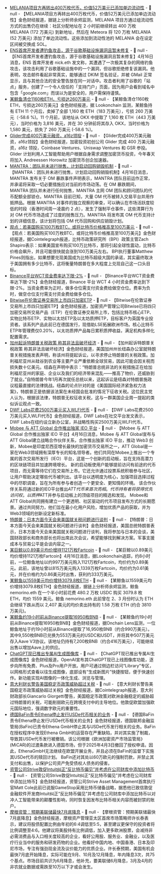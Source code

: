 - [MELANIA项目方再转出400万枚代币，价值52万美元已添加单边流动性](https://x.com/EmberCN/status/1912481260553077138) - 📰 null - 【MELANIA项目方再转出400万枚代币，价值52万美元已添加单边流动性】金色财经报道，据链上分析师余烬监测，MELANIA 项目方通过组流动性方式的出售仍在继续：社区分配地址在 2 小时前继续转出 400 万枚 MELANIA (172 万美元) 到新地址，然后在 Meteora 将 120 万枚 MELANIA (52 万美元) 添加了单边流动性。这些添加到流动性池的 MELANIA 会在设定区间被交换成 SOL。
- [ENS首席开发者遭钓鱼攻击，源于谷歌基础设施漏洞且暂未修复](https://x.com/nicksdjohnson/status/1912439023982834120) - 📰 null - 【ENS首席开发者遭钓鱼攻击，源于谷歌基础设施漏洞且暂未修复】4月16日消息，ENS 首席开发者 nick.eth 发文称，其遭遇了一次极其复杂的网络钓鱼攻击，该攻击利用了谷歌基础设施中的一个漏洞，但谷歌拒绝修复该漏洞。他表明，攻击邮件看起非常真实，能够通过 DKIM 签名验证，并被 GMail 正常显示，且与其他合法的安全警告放在同一对话中。攻击者利用了谷歌的「站点」服务，创建了一个令人信任的「支持门户」页面，因为用户会看到域名中包含「google.com」而误以为是安全的，用户需保持谨慎。
- [某鲸鱼清仓1160枚ETH，亏损达260万美元](https://x.com/lookonchain/status/1912480128963359002) - 📰 null - 【某鲸鱼清仓1160枚ETH，亏损达260万美元】金色财经报道，据 Lookonchain 监测，某鲸鱼持有 ETH 11 个月后，卖掉了全部 1,160 枚 ETH（183 万美元），亏损 260 万美元（-58.6 %)。11 个月前，该地址从 OKX 中提取了 1,160 枚 ETH（443 万美元），当时价格为 3,816 美元，并在 30 分钟前将其存入 OKX，当时价格为 1,580 美元，损失了 260 万美元 (-58.6 %)。
- [Glider完成400万美元融资，a16z领投](https://x.com/1056886464280215553/status/1912476600190271552) - 📰 null - 【Glider完成400万美元融资，a16z领投】金色财经报道，加密投资初创公司 Glider 完成 400 万美元融资，a16z 领投，Coinbase Ventures、Uniswap Ventures 和 GSR 参投。Glider 计划利用人工智能帮助用户根据自身需求调整加密货币投资，今年春天将加入 Andreessen Horowitz 加密货币创企加速器。
- [MANTRA：团队并未进行抛售，计划启动回购销毁机制](https://www.mantrachain.io/resources/announcements/statement-of-events-13-april-2025) - 📰 null - 【MANTRA：团队并未进行抛售，计划启动回购销毁机制】4月16日消息，MANTRA 发布关于 OM 暴跌事件声明表示，MANTRA 团队目前运作正常，并承诺将采取一切必要措施应对当前的市场动荡。在 OM 暴跌期间，MANTRA 团队并未进行任何抛售，MANTRA 主网 OM 团队和顾问团队的代币配额全部锁仓。MANTRA 目前已知，大量 OM 代币被转入交易平台并用作抵押品。根据 MANTRA 对事件的独立观察的审查，可以确认在市场活跃度较低的时段（香港时间周一凌晨约 2 点），发生了强制平仓事件，这些清算行为对 OM 代币市场造成了过度的抛售压力。MANTRA 将发布其 OM 代币支持计划的详细信息，该计划将包括 OM 代币回购和供应销毁计划。
- [观点：若美国购买100万枚BTC，或将比特币价格推高至100万美元]() - 📰 null - 【观点：若美国购买100万枚BTC，或将比特币价格推高至100万美元】金色财经报道，据Cointelegraph报道，比特币政策研究所（BPI）政策主管Zach Shapiro表示：如果美国宣布购买100万比特币，那将引起全球性震动，比特币价格会飙升，并且可能很快就会涨到100万美元左右。 
BPI执行董事Matthew Pines则指出，如果想要兑现美国成为比特币超级大国的承诺，其实最终取决于美国拥有多少比特币，这将衡量特朗普在多大程度上兑现自己这一口头目标。
- [Binance平台WCT资金费率达下限-2%]() - 📰 null - 【Binance平台WCT资金费率达下限-2%】金色财经报道，Binance 平台 WCT 4 小时资金费率达到下限-2%。当资金费率为正时，做多仓位需支付资金费给做空仓位。费率为负时，做空仓位支付需支付资金费给做多仓位。
- [Bitwise在伦敦证券交易所上市四只加密ETP](https://www.globenewswire.com/news-release/2025/04/16/3062294/0/en/Bitwise-expands-institutional-grade-access-to-Bitcoin-and-Ethereum-with-four-ETP-listings-on-London-Stock-Exchange.html) - 📰 null - 【Bitwise在伦敦证券交易所上市四只加密ETP】金色财经报道，加密资产管理公司Bitwise已将四只加密交易所交易产品（ETP）在伦敦证券交易所上市，包括比特币核心ETP、实物比特币ETP、实物以太坊ETP及以太坊质押ETP，目标客户为英国专业投资者。该系列产品此前已在德国发行，现借助LSE拓展欧洲市场。核心比特币ETP年管理费仅0.20%，以太坊质押产品每日累积质押收益，满足机构多样化配置需求。
- [加州起诉特朗普关税政策 称其非法且破坏经济]() - 📰 null - 【加州起诉特朗普关税政策 称其非法且破坏经济】金色财经报道，美国加州州长纽森办公室就特朗普关税措施发表声明，称该州将提起诉讼，以寻求停止特朗普的关税政策。加利福尼亚州从硅谷到农业等主要产业严重依赖全球贸易，因此可能会因关税而损失数十亿美元。纽森在声明中表示：“特朗普总统非法的关税措施正在给加利福尼亚州的家庭、企业以及我们的经济带来混乱——推高了物价，还威胁到了就业。”自特朗普今年1月再次就任总统以来，这起诉讼是纽森对特朗普施政议程最直接的法律挑战。纽森的论点针对的是《美国国际经济紧急权力法案》，特朗普正是依据该法案在未经国会批准的情况下征收关税。这位民主党人认为，根据该法律，特朗普无权征收关税，这与一群美国企业周一提起的类似诉讼观点一致。
- [DWF Labs花费2500万美元买入WLFI代币]() - 📰 null - 【DWF Labs花费2500万美元买入WLFI代币】金色财经报道，DWF Labs在社交平台发文表示，DWF Labs在纽约设立新办公室，并战略性购买2500万美元WLFI代币。
- [Mobee 与 ATT Global 合作推出独家 IEO 平台]() - 📰 null - 【Mobee 与 ATT Global 合作推出独家 IEO 平台】4月16日消息，Mobee 与 ATT Global宣布与ATT Global建立战略合作伙伴关系，合作推出独家 IEO 平台，推动 Web3 创新，Mobee是印度尼西亚增长最快的加密货币交易所之一，ATT Global是一家在Web3领域拥有深厚专长的知名领导者。他们共同在Mobee上推出一个专属的首次交易所发行（IEO）平台，这是一个创新的启动板，旨在支持高潜力的区块链项目并加速跨境增长。 
新的启动板使用户能够提前访问有前途的代币项目，而无需等待它们在交易所上市。它还允许通过投票系统积极参与社区，让用户帮助决定哪些代币被列出。该平台以透明度为核心，加强项目选择过程中的尽职调查，旨在为所有参与者创造一个更安全、更知情的环境。 
该合作伙伴关系将通过新的IEO平台推出$ATT代币来首次亮相。代币持有者将获得优先访问权，以质押$ATT并参与启动板上的顶级项目的精选和发现。 
Mobee和ATT Global共同拥有建立一个更透明、社区驱动的代币项目发布方式的长期愿景。通过共同努力，他们旨在最小化用户风险，增加优质产品的获取，并为Web3领域的创新设定新标准。
- [特朗普：日本方面今天会来美国就关税问题进行谈判]() - 📰 null - 【特朗普：日本方面今天会来美国就关税问题进行谈判】金色财经报道，美国总统特朗普表示，日本方面今天会来美国就关税问题进行谈判，我将参加与日本的会谈，美国财政部长和商务部长也将出席此次会议，希望能够找到解决方案。军事支援成本与贸易公平是会谈内容之一。
- [某巨鲸以0.89美元均价增持1121万枚Fartcoin]() - 📰 null - 【某巨鲸以0.89美元均价增持1121万枚Fartcoin】4月16日消息，据Lookonchain追踪，约8小时前，一位鲸鱼地址以约997万美元购入1121万枚Fartcoin，均价约为0.89美元。此前，该地址曾以815万美元购入1339万枚Fartcoin，均价约为0.61美元，并在价格约为0.86美元时出售，获利约333万美元。
- [某鲸鱼以1559美元均价增持3079.8枚ETH](https://x.com/1499656309565657089/status/1912444147295780973) - 📰 null - 【某鲸鱼以1559美元均价增持3079.8枚ETH】金色财经报道，据链上分析师余烬监测，鲸鱼 nemorino.eth 在一个半小时前花费 480.2 万枚 USDC 购买 3079.8 枚 ETH，均价 1559 美元。鲸鱼 nemorino.eth 此前曾在 2、3 月份时认为 ETH 会继续下跌从而以 2,407 美元的均价卖出持有的 1.58 万枚 ETH (约合 3810 万美元)。
- [某鲸鱼约19小时前从Binance提取16950枚BNB](https://x.com/OnchainLens/status/1912441528653631742) - 📰 null - 【某鲸鱼约19小时前从Binance提取16950枚BNB】金色财经报道，据Onchain Lens监测，一位鲸鱼地址于约19小时前从Binance提取了16,950枚BNB（约合990万美元）。其中9,550枚BNB已兑换为553万美元的USDC和USDT，并将其中507万美元存入Aave V3协议。该地址仍持有7,200枚BNB（约合416万美元），可能继续出售以增加Aave上的供应。
- [ChatGPT现已推出专属AI生成图像库]() - 📰 null - 【ChatGPT现已推出专属AI生成图像库】金色财经报道，OpenAI宣布其ChatGPT现已上线图像库功能，逐步向所有免费、Plus及Pro用户开放。用户可通过侧边栏访问“Library”专区，以网格形式查看以往生成图像，底部设有“生成新图片”快捷按钮，便于快速创作。新功能实现AI图像的一体化生成、浏览与管理。
- [意大利财长警告美国稳定币政策威胁超过关税]() - 📰 null - 【意大利财长警告美国稳定币政策威胁超过关税】金色财经报道，据Cointelegraph报道，意大利财政部长Giancarlo Giorgetti警告，美国稳定币政策对欧洲金融稳定的威胁超过特朗普的关税，可能削弱欧元在跨境支付中的主导地位。他敦促欧盟加强欧元国际地位，强调数字欧元的重要性。
- [德国BaFin责令Ethena停止发行USDe代币相关的业务](https://x.com/BTCTN/status/1912438717320491076) - 📰 null - 【德国BaFin责令Ethena停止发行USDe代币相关的业务】金色财经报道，德国联邦金融监管局(BaFin)已责令Ethena GmbH停止其与USDe代币发行相关的业务。BaFin在授权程序中发现Ethena GmbH的运营存在严重缺陷，并对其实施了制裁，导致其USDe代币发行被撤销。该公司根据《欧洲加密资产市场监管局》(MiCAR)的过渡条款进入德国市场，但于2025年4月3日撤回了授权申请。因此，EthenaGmbH无法继续在欧盟开展业务，并且必须在BaFin的监督下实施其USDe代币的赎回计划。 
BaFin还对其处以60万欧元的强制罚款，并禁止其支付和出售，以保护公司资产免受债权人债务的侵害。
- [资管公司Strive敦促Intuit纠正“反比特币偏见”并考虑在公司财库中添加比特币](https://www.coindesk.com/business/2025/04/15/after-persuading-gamestop-to-adopt-bitcoin-strive-s-matt-cole-targets-intuit) - 📰 null - 【资管公司Strive敦促Intuit纠正“反比特币偏见”并考虑在公司财库中添加比特币】金色财经报道，资管公司Strive Asset Management首席执行官Matt Cole此前已说服GameStop采用比特币储备战略，据悉他已致信敦促金融软件开发商Intuit纠正“反比特币偏见”并考虑在公司财库中添加比特币以对冲人工智能带来的颠覆性影响，同时恢复因发布比特币相关内容而被封禁的账户。
- [摩根资管：预期美联储最快7月底降息]() - 📰 null - 【摩根资管：预期美联储最快7月底降息】金色财经报道，摩根资产管理亚太区首席市场策略师许长泰表示，建议将股债配置比例由年初的6:4调低至5:5，甚至建议更保守的投资者将比例调整至4:6。他建议将美股持有比例调低，加入更多欧洲股票，会减持非必需消费品与入口相关度较高的企业，看好公用股、服务业、金融业，以及医疗行业当中的服务和研发药物的企业。他看好中国内地、中国香港、日本及印尼市场，专注有强劲现金流及议价能力的优质企业。许长泰预期，美国有机会最快7月底开始降息，实际可能在9月、10月及12月降息，年内降息3次，共75个基点。市场目前共识为6月降息，他补充，要美联储6月降息，3月及4月的非农就业数据或需跌至10万以下才或会发生。
